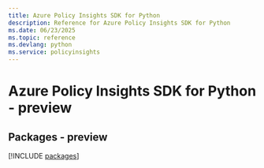 ```yaml
---
title: Azure Policy Insights SDK for Python
description: Reference for Azure Policy Insights SDK for Python
ms.date: 06/23/2025
ms.topic: reference
ms.devlang: python
ms.service: policyinsights
---
```

# Azure Policy Insights SDK for Python - preview
## Packages - preview
[!INCLUDE [packages](policy-insights-index.md)]